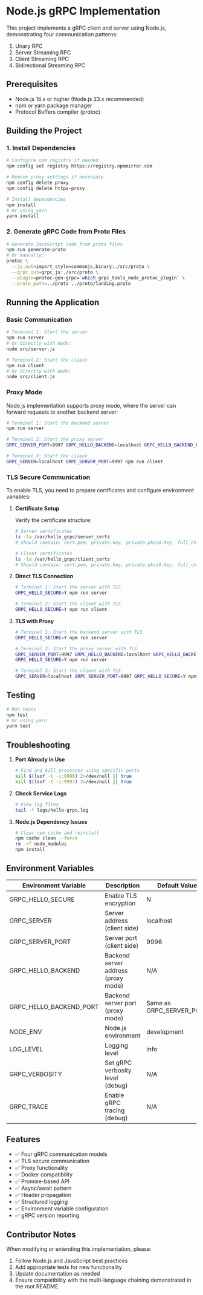 # Node.js gRPC Implementation

This project implements a gRPC client and server using Node.js, demonstrating four communication patterns:
1. Unary RPC
2. Server Streaming RPC
3. Client Streaming RPC
4. Bidirectional Streaming RPC

## Prerequisites

- Node.js 16.x or higher (Node.js 23.x recommended)
- npm or yarn package manager
- Protocol Buffers compiler (protoc)

## Building the Project

### 1. Install Dependencies

```bash
# Configure npm registry if needed
npm config set registry https://registry.npmmirror.com

# Remove proxy settings if necessary
npm config delete proxy
npm config delete https-proxy

# Install dependencies
npm install
# Or using yarn
yarn install
```

### 2. Generate gRPC Code from Proto Files

```bash
# Generate JavaScript code from proto files
npm run generate-proto
# Or manually:
protoc \
  --js_out=import_style=commonjs,binary:./src/proto \
  --grpc_out=grpc_js:./src/proto \
  --plugin=protoc-gen-grpc=`which grpc_tools_node_protoc_plugin` \
  --proto_path=../proto ../proto/landing.proto
```

## Running the Application

### Basic Communication

```bash
# Terminal 1: Start the server
npm run server
# Or directly with Node:
node src/server.js

# Terminal 2: Start the client
npm run client
# Or directly with Node:
node src/client.js
```

### Proxy Mode

Node.js implementation supports proxy mode, where the server can forward requests to another backend server:

```bash
# Terminal 1: Start the backend server
npm run server

# Terminal 2: Start the proxy server
GRPC_SERVER_PORT=9997 GRPC_HELLO_BACKEND=localhost GRPC_HELLO_BACKEND_PORT=9996 npm run server

# Terminal 3: Start the client
GRPC_SERVER=localhost GRPC_SERVER_PORT=9997 npm run client
```

### TLS Secure Communication

To enable TLS, you need to prepare certificates and configure environment variables:

1. **Certificate Setup**

   Verify the certificate structure:
   ```bash
   # Server certificates
   ls -la /var/hello_grpc/server_certs
   # Should contain: cert.pem, private.key, private.pkcs8.key, full_chain.pem, myssl_root.cer
   
   # Client certificates
   ls -la /var/hello_grpc/client_certs
   # Should contain: cert.pem, private.key, private.pkcs8.key, full_chain.pem, myssl_root.cer
   ```

2. **Direct TLS Connection**

   ```bash
   # Terminal 1: Start the server with TLS
   GRPC_HELLO_SECURE=Y npm run server
   
   # Terminal 2: Start the client with TLS
   GRPC_HELLO_SECURE=Y npm run client
   ```

3. **TLS with Proxy**

   ```bash
   # Terminal 1: Start the backend server with TLS
   GRPC_HELLO_SECURE=Y npm run server
   
   # Terminal 2: Start the proxy server with TLS
   GRPC_SERVER_PORT=9997 GRPC_HELLO_BACKEND=localhost GRPC_HELLO_BACKEND_PORT=9996 \
   GRPC_HELLO_SECURE=Y npm run server
   
   # Terminal 3: Start the client with TLS
   GRPC_SERVER=localhost GRPC_SERVER_PORT=9997 GRPC_HELLO_SECURE=Y npm run client
   ```

## Testing

```bash
# Run tests
npm test
# Or using yarn
yarn test
```

## Troubleshooting

1. **Port Already in Use**
   ```bash
   # Find and kill processes using specific ports
   kill $(lsof -t -i:9996) 2>/dev/null || true
   kill $(lsof -t -i:9997) 2>/dev/null || true
   ```

2. **Check Service Logs**
   ```bash
   # View log files
   tail -f logs/hello-grpc.log
   ```

3. **Node.js Dependency Issues**
   ```bash
   # Clear npm cache and reinstall
   npm cache clean --force
   rm -rf node_modules
   npm install
   ```

## Environment Variables

| Environment Variable       | Description                               | Default Value |
|---------------------------|-------------------------------------------|--------------|
| GRPC_HELLO_SECURE         | Enable TLS encryption                     | N            |
| GRPC_SERVER               | Server address (client side)              | localhost    |
| GRPC_SERVER_PORT          | Server port (client side)                 | 9996         |
| GRPC_HELLO_BACKEND        | Backend server address (proxy mode)       | N/A          |
| GRPC_HELLO_BACKEND_PORT   | Backend server port (proxy mode)          | Same as GRPC_SERVER_PORT |
| NODE_ENV                  | Node.js environment                       | development  |
| LOG_LEVEL                 | Logging level                             | info         |
| GRPC_VERBOSITY            | Set gRPC verbosity level (debug)          | N/A          |
| GRPC_TRACE                | Enable gRPC tracing (debug)               | N/A          |

## Features

- ✅ Four gRPC communication models
- ✅ TLS secure communication
- ✅ Proxy functionality
- ✅ Docker compatibility
- ✅ Promise-based API
- ✅ Async/await pattern
- ✅ Header propagation
- ✅ Structured logging
- ✅ Environment variable configuration
- ✅ gRPC version reporting

## Contributor Notes

When modifying or extending this implementation, please:
1. Follow Node.js and JavaScript best practices
2. Add appropriate tests for new functionality
3. Update documentation as needed
4. Ensure compatibility with the multi-language chaining demonstrated in the root README
